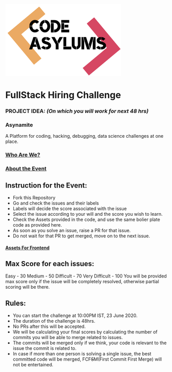 ![CodeAsylums Logo](/logo.png)

# **FullStack Hiring Challenge**

### PROJECT IDEA: *(On which you will work for next 48 hrs)*
### **Asynamite** 
A Platform for coding, hacking, debugging, data science challenges at one place.

### [Who Are We?](https://www.codeasylums.com)

### [About the Event](https://github.com/codeasylums-bootcamp/CodeAsylums-Hiring-Challenge-FullStack/blob/master/HIRING%20CHALLENGE.pdf)

## Instruction for the Event:
- Fork this Repository 
- Go and check the issues and their labels
- Labels will decide the score associated with the issue
- Select the issue according to your will and the score you wish to learn.
- Check the Assets provided in the code, and use the same bolier plate code as provided here.
- As soon as you solve an issue, raise a PR for that issue.
- Do not wait for that PR to get merged, move on to the next issue.

#### [Assets For Frontend](https://github.com/codeasylums-bootcamp/CodeAsylums-Hiring-Challenge-FullStack/tree/master/Frontend/Assets-Frontend)


## Max Score for each issues:
Easy - 30
Medium - 50
Difficult - 70 
Very Difficult - 100
You will be provided max score only if the issue will be completely resolved, otherwise partial scoring will be there.

## Rules:
- You can start the challenge at 10:00PM IST, 23 June 2020.
- The duration of the challenge is 48hrs.
- No PRs after this will be accepted.
- We will be calculating your final scores by calculating the number of commits you will be able to merge related to issues.
- The commits will be merged only if we think, your code is relevant to the issue the commit is related to.
- In case if more than one person is solving a single issue, the best committed code will be merged, FCF~~S~~M(First Commit First Merge) will not be entertained.
